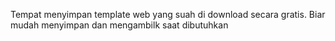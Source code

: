 Tempat menyimpan template web yang suah di download secara gratis.
Biar mudah menyimpan dan mengambilk saat dibutuhkan
